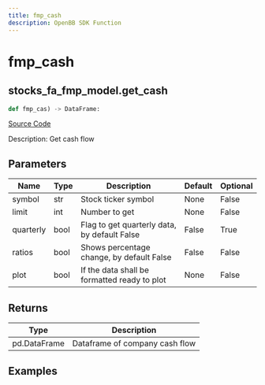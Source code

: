 ```yaml
---
title: fmp_cash
description: OpenBB SDK Function
---
```

# fmp_cash

## stocks_fa_fmp_model.get_cash

```python
def fmp_cas) -> DataFrame:
```
[Source Code](https://github.com/OpenBB-finance/OpenBBTerminal/tree/main/openbb_terminal/decorators.py#L348)

Description: Get cash flow

## Parameters

| Name | Type | Description | Default | Optional |
| ---- | ---- | ----------- | ------- | -------- |
| symbol | str | Stock ticker symbol | None | False |
| limit | int | Number to get | None | False |
| quarterly | bool | Flag to get quarterly data, by default False | False | True |
| ratios | bool | Shows percentage change, by default False | False | False |
| plot | bool | If the data shall be formatted ready to plot | None | False |

## Returns

| Type | Description |
| ---- | ----------- |
| pd.DataFrame | Dataframe of company cash flow |

## Examples

